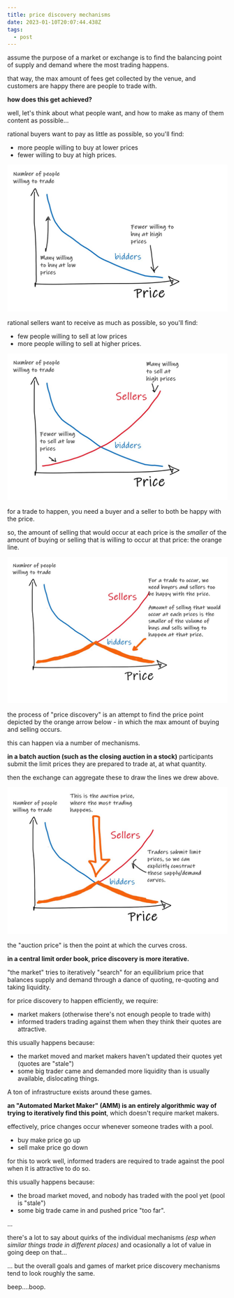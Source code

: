 ```yaml
---
title: price discovery mechanisms
date: 2023-01-10T20:07:44.438Z
tags:
  - post
---
```

assume the purpose of a market or exchange is to find the balancing point of supply and demand where the most trading happens.

that way, the max amount of fees get collected by the venue, and customers are happy there are people to trade with.

**h﻿ow does this get achieved?**

well, let's think about what people want, and how to make as many of them content as possible...

rational buyers want to pay as little as possible, so you'll find:

* more people willing to buy at lower prices
* fewer willing to buy at high prices.

![](/media/price1.jpg)

r﻿ational sellers want to receive as much as possible, so you'll find:

* few people willing to sell at low prices
* more people willing to sell at higher prices.

![](/media/price2.jpg)

for a trade to happen, you need a buyer and a seller to both be happy with the price.

so, the amount of selling that would occur at each price is the *smaller* of the amount of buying or selling that is willing to occur at that price: the orange line.

![](/media/price3.jpg)

t﻿he process of "price discovery" is an attempt to find the price point depicted by the orange arrow below - in which the max amount of buying and selling occurs.

t﻿his can happen via a number of mechanisms. 

**i﻿n a batch auction (such as the closing auction in a stock)** participants submit the limit prices they are prepared to trade at, at what quantity. 

then the exchange can aggregate these to draw the lines we drew above. 

![](/media/price4.jpg)

t﻿he "auction price" is then the point at which the curves cross.

**i﻿n a central limit order book, price discovery is more iterative.**

"﻿the market" tries to iteratively "search" for an equilibrium price that balances supply and demand through a dance of quoting, re-quoting and taking liquidity. 

f﻿or price discovery to happen efficiently, we require:

* market makers (otherwise there's not enough people to trade with)
* i﻿nformed traders trading against them when they think their quotes are attractive.

this usually happens because:

* the market moved and market makers haven't updated their quotes yet (quotes are "stale")
* some big trader came and demanded more liquidity than is usually available, dislocating things.

A ton of infrastructure exists around these games.

**an "Automated Market Maker" (AMM) is an entirely algorithmic way of trying to iteratively find this point**, which doesn't require market makers.

effectively, price changes occur whenever someone trades with a pool. 

* buy make price go up
* s﻿ell make price go down

for this to work well, informed traders are required to trade against the pool when it is attractive to do so.

this usually happens because:

* the broad market moved, and nobody has traded with the pool yet (pool is "stale")
* some big trade came in and pushed price "too far".

.﻿..

t﻿here's a lot to say about quirks of the individual mechanisms *(esp when similar things trade in different places)* and ocasionally a lot of value in going deep on that...

.﻿.. but the overall goals and games of market price discovery mechanisms tend to look roughly the same.

b﻿eep....boop.